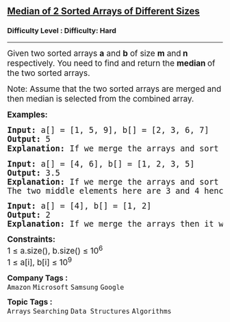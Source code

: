 <h2><a href="https://www.geeksforgeeks.org/problems/median-of-2-sorted-arrays-of-different-sizes/1?page=1&difficulty=Hard&sortBy=submissions">Median of 2 Sorted Arrays of Different Sizes</a></h2><h3>Difficulty Level : Difficulty: Hard</h3><hr><div class="problems_problem_content__Xm_eO"><p><span style="font-size: 14pt;">Given two sorted arrays <strong>a</strong> and <strong>b</strong> of size <strong>m</strong> and<strong> n</strong> respectively. You need to find and return the <strong>median </strong>of the two sorted arrays.</span></p>
<p><span style="font-size: 14pt;">Note: Assume that the two sorted arrays are merged and then median is selected from the combined array.</span></p>
<p><span style="font-size: 14pt;"><strong>Examples:</strong></span></p>
<pre><span style="font-size: 14pt;"><strong>Input: </strong>a[] = [1, 5, 9], b[] = [2, 3, 6, 7]
<strong>Output: </strong>5<strong>
Explanation: </strong>If we merge the arrays and sort them then it will become<strong> </strong>[1, 2, 3, 5, 6, 7, 9]<strong style="font-family: -apple-system, BlinkMacSystemFont, 'Segoe UI', Roboto, Oxygen, Ubuntu, Cantarell, 'Open Sans', 'Helvetica Neue', sans-serif;"> </strong><span style="font-family: -apple-system, BlinkMacSystemFont, 'Segoe UI', Roboto, Oxygen, Ubuntu, Cantarell, 'Open Sans', 'Helvetica Neue', sans-serif;">The middle element for [1, 2, 3, 5, 6, 7, 9] is 5</span></span></pre>
<pre><strong style="font-family: 'andale mono', monospace; font-size: 14pt;">Input: </strong><span style="font-family: 'andale mono', monospace; font-size: 14pt;">a[] = [4, 6], b[] = [1, 2, 3, 5]<br></span><span style="font-size: 14pt; font-family: 'andale mono', monospace;"><strong>Output: </strong>3.5<br><strong>Explanation: </strong>If we merge the arrays and sort them then it will become<strong> </strong>[1, 2, 3, 4, 5, 6]. Since the arrays size of now even, hence the median is the average of the two middle elements.<br>The two middle elements here are 3 and 4 hence the median is (3+4)/2 = 3.5</span></pre>
<pre><span style="font-size: 14pt; font-family: 'andale mono', monospace;"><span style="font-size: 14pt;"><strong>Input: </strong>a[] = [4], b[] = [1, 2]
<strong>Output: </strong>2<br><strong>Explanation: </strong>If we merge the arrays then it will become<strong> </strong>[1, 2, 4]. The median of the resultant array is the middle element after sorting it. Hence the answer is 2.<br></span></span></pre>
<p><span style="font-size: 14pt;"><strong>Constraints:&nbsp;</strong><br>1 ≤ a.size(), b.size() ≤ 10<sup>6</sup><br>1 ≤ a[i], b[i] ≤ 10<sup>9</sup></span></p></div><p><span style=font-size:18px><strong>Company Tags : </strong><br><code>Amazon</code>&nbsp;<code>Microsoft</code>&nbsp;<code>Samsung</code>&nbsp;<code>Google</code>&nbsp;<br><p><span style=font-size:18px><strong>Topic Tags : </strong><br><code>Arrays</code>&nbsp;<code>Searching</code>&nbsp;<code>Data Structures</code>&nbsp;<code>Algorithms</code>&nbsp;